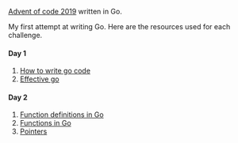 [Advent of code 2019](adventofcode.com/2019) written in Go. 

My first attempt at writing Go. Here are the resources used for each challenge.

#### Day 1
1. [How to write go code](https://golang.org/doc/code.html)
2. [Effective go](https://golang.org/doc/effective_go.html)

#### Day 2
1. [Function definitions in Go](https://go101.org/article/function-declarations-and-calls.html)
2. [Functions in Go](https://go101.org/article/function.html)
3. [Pointers](https://www.golang-book.com/books/intro/8)